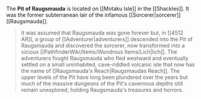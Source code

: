> 
The **Pit of Raugsmauda** is located on [[Motaku Isle]] in the [[Shackles]]. It was the former subterranean lair of the infamous [[Sorcerer|sorcerer]] [[Raugsmauda]].
> It was assumed that Raugsmauda was gone forever but, in [[4512 AR]], a group of [[Adventurer|adventurers]] descended into the Pit of Raugsmauda and discovered the sorcerer, now transformed into a vicious [[PathfinderWiki/Items/Wondrous Items/Lich|lich]]. The adventurers fought Raugsmauda who fled westward and eventually settled on a small uninhabited, cave-riddled volcanic isle that now has the name of [[Raugsmauda's Reach|Raugsmaudas Reach]].
> The upper levels of the Pit have long been plundered over the years but much of the massive dungeons of the Pit's cavernous depths still remain unexplored, holding Raugsmauda's treasures and horrors.








